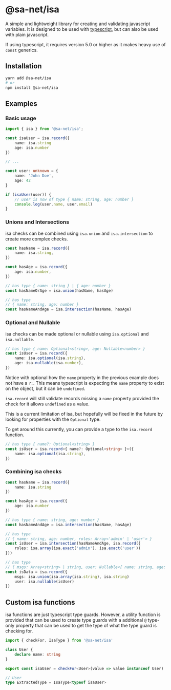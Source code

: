 # @sa-net/isa

A simple and lightweight library for creating and validating javascript variables. It is designed to be used with [typescript](https://www.typescriptlang.org/), but can also be used with plain javascript.

If using typescript, it requires version 5.0 or higher as it makes heavy use of `const` generics.

## Installation

```bash
yarn add @sa-net/isa
# or
npm install @sa-net/isa
```

## Examples

### Basic usage

```typescript
import { isa } from '@sa-net/isa';

const isaUser = isa.record({
	name: isa.string
	age: isa.number
})

// ...

const user: unknown = {
	name: 'John Doe',
	age: 42
}

if (isaUser(user)) {
	// user is now of type { name: string, age: number }
	console.log(user.name, user.email)
}
```

### Unions and Intersections

isa checks can be combined using `isa.union` and `isa.intersection` to create more complex checks.

```typescript
const hasName = isa.record({
	name: isa.string,
})

const hasAge = isa.record({
	age: isa.number,
})

// has type { name: string } | { age: number }
const hasNameOrAge = isa.union(hasName, hasAge)

// has type
// { name: string, age: number }
const hasNameAndAge = isa.intersection(hasName, hasAge)
```

### Optional and Nullable

isa checks can be made optional or nullable using `isa.optional` and `isa.nullable`.

```typescript
// has type { name: Optional<string>, age: Nullable<number> }
const isUser = isa.record({
	name: isa.optional(isa.string),
	age: isa.nullable(isa.number),
})
```

Notice with optional how the `name` property in the previous example does not have a `?:`. This means typescript is expecting the `name` property to exist on the object, but it can be `undefined`.

`isa.record` will still validate records missing a `name` property provided the check for it allows `undefined` as a value.

This is a current limitation of isa, but hopefully will be fixed in the future by looking for properties with the `Optional` type.

To get around this currently, you can provide a type to the `isa.record` function.

```typescript
// has type { name?: Optional<string> }
const isUser = isa.record<{ name?: Optional<string> }>({
	name: isa.optional(isa.string),
})
```

### Combining isa checks

```typescript
const hasName = isa.record({
	name: isa.string
})

const hasAge = isa.record({
	age: isa.number
})

// has type { name: string, age: number }
const hasNameAndAge = isa.intersection(hasName, hasAge)

// has type
// { name: string, age: number, roles: Array<'admin' | 'user'> }
const isUser = isa.intersection(hasNameAndAge, isa.record({
	roles: isa.array(isa.exact('admin'), isa.exact('user'))
}))

// has type
// { msgs: Array<string> | string, user: Nullable<{ name: string, age: number, roles: Array<'admin' | 'user'> }> }
const isData = isa.record({
	msgs: isa.union(isa.array(isa.string), isa.string)
	user: isa.nullable(isUser)
})
```

## Custom isa functions

isa functions are just typescript type guards. However, a utility function is provided that can be used to create type guards with a additional `@` type-only property that can be used to get the type of what the type guard is checking for.

```typescript
import { checkFor, IsaType } from '@sa-net/isa'

class User {
	declare name: string
}

export const isaUser = checkFor<User>(value => value instanceof User)

// User
type ExtractedType = IsaType<typeof isaUser>
```
